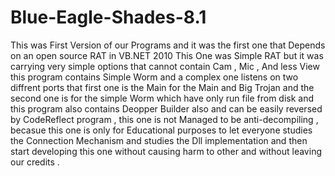 # Blue-Eagle-Shades-8.1
This was First Version of our Programs and it was the first one that Depends on an open source RAT in VB.NET 2010 
This One was Simple RAT but it was carrying very simple options that cannot contain Cam , Mic , And less View this program contains Simple Worm and a complex one listens on two diffrent ports that first one is the Main for the Main and Big Trojan and the second one is for the simple Worm which have only run file from disk and this program also contains Deopper Builder also and can be easily reversed by CodeReflect program , this one is not Managed to be anti-decompiling , becasue this one is only for Educational purposes to let everyone studies the Connection Mechanism and studies the Dll implementation and then start developing this one without causing harm to other and without leaving our credits .
